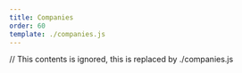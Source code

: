 ```yaml
---
title: Companies
order: 60
template: ./companies.js
---
```


// This contents is ignored, this is replaced by ./companies.js
